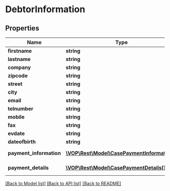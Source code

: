 # DebtorInformation

## Properties
Name | Type | Description | Notes
------------ | ------------- | ------------- | -------------
**firstname** | **string** | debtor firstname | [optional] 
**lastname** | **string** | debtor lastname | [optional] 
**company** | **string** | debtor company | [optional] 
**zipcode** | **string** | zipcode | [optional] 
**street** | **string** | street | [optional] 
**city** | **string** | city | [optional] 
**email** | **string** | Email | [optional] 
**telnumber** | **string** | telnumber | [optional] 
**mobile** | **string** | mobile | [optional] 
**fax** | **string** | fax | [optional] 
**evdate** | **string** | evdate | [optional] 
**dateofbirth** | **string** | date of birth | [optional] 
**payment_information** | [**\VOP\Rest\Model\CasePaymentInformation[]**](CasePaymentInformation.md) | Paymentinformation table | [optional] 
**payment_details** | [**\VOP\Rest\Model\CasePaymentDetails[]**](CasePaymentDetails.md) | Paymentinformation table | [optional] 

[[Back to Model list]](../../README.md#documentation-for-models) [[Back to API list]](../../README.md#documentation-for-api-endpoints) [[Back to README]](../../README.md)

